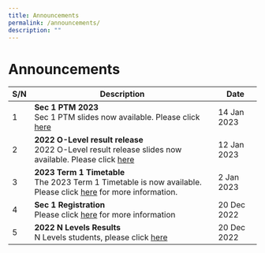 ```yaml
---
title: Announcements
permalink: /announcements/
description: ""
---
```

# Announcements


| S/N | Description | Date |
| -------- | -------- | -------- |
|1|**Sec 1 PTM 2023**<br>Sec 1 PTM slides now available. Please click [here](/files/Sec%201%20PTM/Sec%201%20PTM%202023.pdf) |14 Jan 2023|
|2|**2022 O-Level result release**<br>2022 O-Level result release slides now available. Please click [here](/files/O%20Level%20Result%20Release/O-Level%20Result%20Release%20Slides_OPSS.pdf) |12 Jan 2023|
|3|**2023 Term 1 Timetable**<br>The 2023 Term 1 Timetable is now available. Please click [here](/links/Student/tt/) for more information.|2 Jan 2023|
|4|**Sec 1 Registration**<br>Please click [here](/links/Prospective-Students/sec1-reg/) for more information|20 Dec 2022|
|5|**2022 N Levels Results**<br>N Levels students, please click [here](/files/For%20Students/2022%20N%20Level%20Results.pdf)|20 Dec 2022